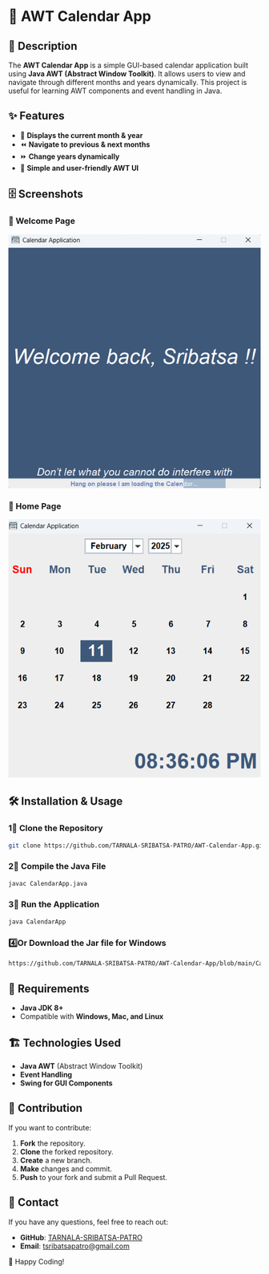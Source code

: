 # 📅 AWT Calendar App

## 📝 Description
The **AWT Calendar App** is a simple GUI-based calendar application built using **Java AWT (Abstract Window Toolkit)**. It allows users to view and navigate through different months and years dynamically. This project is useful for learning AWT components and event handling in Java.

## ✨ Features
- 📆 **Displays the current month & year**
- ⏪ **Navigate to previous & next months**
- ⏩ **Change years dynamically**
- 🎨 **Simple and user-friendly AWT UI**

## 🗄 Screenshots
### 🔹 Welcome Page
![Welcome Page](https://github.com/TARNALA-SRIBATSA-PATRO/AWT-Calendar-App/blob/main/Screenshorts-for-Readme/Welcome%20Page.png)

### 🔹 Home Page
![Home Page](https://github.com/TARNALA-SRIBATSA-PATRO/AWT-Calendar-App/blob/main/Screenshorts-for-Readme/Home%20Page.png)

## 🛠️ Installation & Usage
### **1⃣ Clone the Repository**
```bash
git clone https://github.com/TARNALA-SRIBATSA-PATRO/AWT-Calendar-App.git
```

### **2⃣ Compile the Java File**
```bash
javac CalendarApp.java
```

### **3⃣ Run the Application**
```bash
java CalendarApp
```
### **4️⃣Or Download the Jar file for Windows**
```bash
https://github.com/TARNALA-SRIBATSA-PATRO/AWT-Calendar-App/blob/main/Calendar/CalendarApp.jar
```

## 🐜 Requirements
- **Java JDK 8+**
- Compatible with **Windows, Mac, and Linux**

## 🏗️ Technologies Used
- **Java AWT** (Abstract Window Toolkit)
- **Event Handling**
- **Swing for GUI Components**

## 🤝 Contribution
If you want to contribute:
1. **Fork** the repository.
2. **Clone** the forked repository.
3. **Create** a new branch.
4. **Make** changes and commit.
5. **Push** to your fork and submit a Pull Request.

## 💎 Contact
If you have any questions, feel free to reach out:
- **GitHub**: [TARNALA-SRIBATSA-PATRO](https://github.com/TARNALA-SRIBATSA-PATRO)
- **Email**: tsribatsapatro@gmail.com

🚀 Happy Coding!

